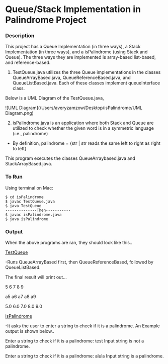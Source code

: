 # Queue/Stack Implementation in Palindrome Project

### Description

This project has a Queue Implementation (in three ways), a Stack Implementation (in three ways), and a isPalindrome (using Stack and Queue). The three ways they are implemented is array-based list-based, and reference-based. 

1) TestQueue.java utilizes the three Queue implementations in the classes QueueArrayBased.java, QueueReferenceBased.java, and QueueListBased.java. Each of these classes implement queueInterface class.

Below is a UML Diagram of the TestQueue.java,

![UML Diagram](/Users/averyzamzow/Desktop/isPalindrome/UML Diagram.png)

2) isPalindrome.java is an application where both Stack and Queue are utilized to check whether the given word is in a symmetric language (i.e., palindrome)

- By definition, palindrome = {str | str reads the same left to right as right to left}

 This program executes the classes QueueArraybased.java and StackArrayBased.java.

### To Run

Using terminal on Mac:

```
$ cd isPalindrome
$ javac TestQueue.java
$ java TestQueue
--------------Then-----------
$ javac isPalindrome.java
$ java isPalindrome
```

### Output

When the above programs are ran, they should look like this..

<u>TestQueue</u>

-Runs QueueArrayBased first, then QueueReferenceBased, followed by QueueListBased.

The final result will print out...

5 6 7 8 9

a5 a6 a7 a8 a9

5.0 6.0 7.0 8.0 9.0



<u>isPalindrome</u>

-It asks the user to enter a string to check if it is a palindrome. An Example output is shown below..



Enter a string to check if it is a palindrome:
test
Input string is not a palindrome.



Enter a string to check if it is a palindrome:
alula
Input string is a palindrome.